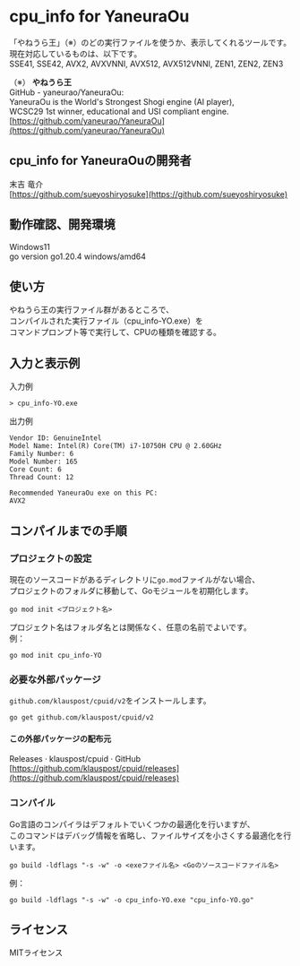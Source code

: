 # cpu_info for YaneuraOu

「やねうら王」（※）のどの実行ファイルを使うか、表示してくれるツールです。  
現在対応しているものは、以下です。  
SSE41, SSE42, AVX2, AVXVNNI, AVX512, AVX512VNNI, ZEN1, ZEN2, ZEN3  
  
（※） **やねうら王**  
GitHub - yaneurao/YaneuraOu:  
YaneuraOu is the World's Strongest Shogi engine (AI player),  
 WCSC29 1st winner, educational and USI compliant engine.  
[https://github.com/yaneurao/YaneuraOu](https://github.com/yaneurao/YaneuraOu)  

## cpu_info for YaneuraOuの開発者

末吉 竜介  
[https://github.com/sueyoshiryosuke](https://github.com/sueyoshiryosuke)  

## 動作確認、開発環境

Windows11  
go version go1.20.4 windows/amd64  

## 使い方

やねうら王の実行ファイル群があるところで、  
コンパイルされた実行ファイル（cpu_info-YO.exe）を  
コマンドプロンプト等で実行して、CPUの種類を確認する。  

## 入力と表示例

入力例  
```
> cpu_info-YO.exe
```
  
出力例  
```
Vendor ID: GenuineIntel
Model Name: Intel(R) Core(TM) i7-10750H CPU @ 2.60GHz
Family Number: 6
Model Number: 165
Core Count: 6
Thread Count: 12

Recommended YaneuraOu exe on this PC:
AVX2
```

## コンパイルまでの手順

### プロジェクトの設定

現在のソースコードがあるディレクトリに`go.mod`ファイルがない場合、  
プロジェクトのフォルダに移動して、Goモジュールを初期化します。  

```
go mod init <プロジェクト名>
```

プロジェクト名はフォルダ名とは関係なく、任意の名前でよいです。  
例：  
```
go mod init cpu_info-YO
```

### 必要な外部パッケージ

`github.com/klauspost/cpuid/v2`をインストールします。  
```
go get github.com/klauspost/cpuid/v2
```

#### この外部パッケージの配布元

Releases · klauspost/cpuid · GitHub  
[https://github.com/klauspost/cpuid/releases](https://github.com/klauspost/cpuid/releases)

### コンパイル

Go言語のコンパイラはデフォルトでいくつかの最適化を行いますが、  
このコマンドはデバッグ情報を省略し、ファイルサイズを小さくする最適化を行います。  
  
```
go build -ldflags "-s -w" -o <exeファイル名> <Goのソースコードファイル名>
```
  
例：  
```
go build -ldflags "-s -w" -o cpu_info-YO.exe "cpu_info-YO.go"
```

## ライセンス

MITライセンス

